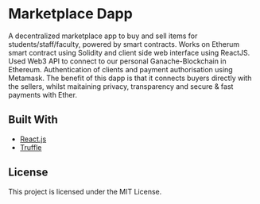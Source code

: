 # Marketplace Dapp

A decentralized marketplace app to buy and sell items for students/staff/faculty, powered by smart contracts.
Works on Etherum smart contract using Solidity and client side web interface using ReactJS.
Used Web3 API to connect to our personal Ganache-Blockchain in Ethereum. Authentication of clients and payment authorisation using Metamask.
The benefit of this dapp is that it connects buyers directly with the sellers, whilst maitaining privacy, transparency and secure & fast payments with Ether.

## Built With

* [React.js](https://reactjs.org/)
* [Truffle](https://www.trufflesuite.com/truffle)

## License

This project is licensed under the MIT License.
